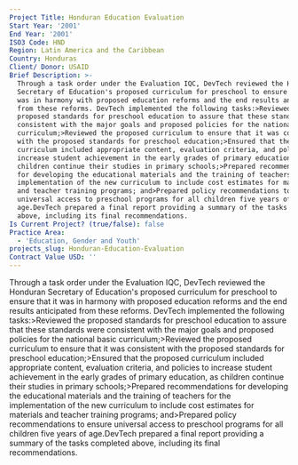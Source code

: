 ```yaml
---
Project Title: Honduran Education Evaluation
Start Year: '2001'
End Year: '2001'
ISO3 Code: HND
Region: Latin America and the Caribbean
Country: Honduras
Client/ Donor: USAID
Brief Description: >-
  Through a task order under the Evaluation IQC, DevTech reviewed the Honduran
  Secretary of Education's proposed curriculum for preschool to ensure that it
  was in harmony with proposed education reforms and the end results anticipated
  from these reforms. DevTech implemented the following tasks:>Reviewed the
  proposed standards for preschool education to assure that these standards were
  consistent with the major goals and proposed policies for the national basic
  curriculum;>Reviewed the proposed curriculum to ensure that it was consistent
  with the proposed standards for preschool education;>Ensured that the proposed
  curriculum included appropriate content, evaluation criteria, and policies to
  increase student achievement in the early grades of primary education, as
  children continue their studies in primary schools;>Prepared recommendations
  for developing the educational materials and the training of teachers for the
  implementation of the new curriculum to include cost estimates for materials
  and teacher training programs; and>Prepared policy recommendations to ensure
  universal access to preschool programs for all children five years of
  age.DevTech prepared a final report providing a summary of the tasks completed
  above, including its final recommendations.
Is Current Project? (true/false): false
Practice Area:
  - 'Education, Gender and Youth'
projects_slug: Honduran-Education-Evaluation
Contract Value USD: ''
---
```

Through a task order under the Evaluation IQC, DevTech reviewed the Honduran Secretary of Education's proposed curriculum for preschool to ensure that it was in harmony with proposed education reforms and the end results anticipated from these reforms. DevTech implemented the following tasks:>Reviewed the proposed standards for preschool education to assure that these standards were consistent with the major goals and proposed policies for the national basic curriculum;>Reviewed the proposed curriculum to ensure that it was consistent with the proposed standards for preschool education;>Ensured that the proposed curriculum included appropriate content, evaluation criteria, and policies to increase student achievement in the early grades of primary education, as children continue their studies in primary schools;>Prepared recommendations for developing the educational materials and the training of teachers for the implementation of the new curriculum to include cost estimates for materials and teacher training programs; and>Prepared policy recommendations to ensure universal access to preschool programs for all children five years of age.DevTech prepared a final report providing a summary of the tasks completed above, including its final recommendations.